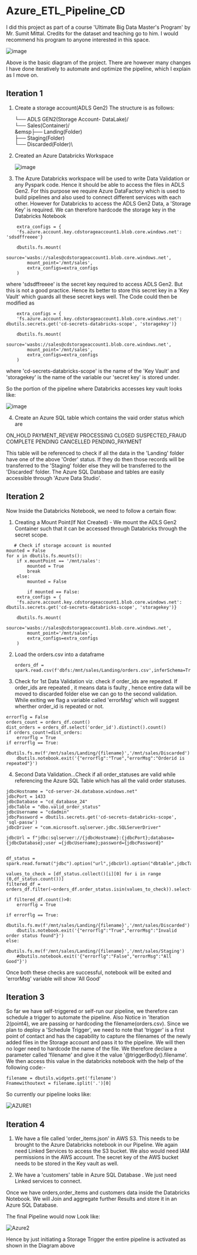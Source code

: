 # Azure_ETL_Pipeline_CD

I did this project as part of a course 'Ultimate Big Data Master's Program' by Mr. Sumit Mittal. Credits for the dataset and teaching go to him. I would recommend his program to anyone interested in this space.

![image](https://github.com/user-attachments/assets/03d29f41-3797-433f-aa62-c0c3d33f0374)

Above is the basic diagram of the project. There are however many changes I have done iteratively to automate and optimize the pipeline, which I explain as I move on.

## Iteration 1

1. Create a storage account(ADLS Gen2)
   The structure is as follows:

    └── ADLS GEN2(Storage Account- DataLake)/\
        └── Sales(Container)/\
        &emsp├── Landing(Folder)\
            ├── Staging(Folder)\
            └── Discarded(Folder)\

2. Created an Azure Databricks Workspace
  
      ![image](https://github.com/user-attachments/assets/2ce241fd-ac0c-458c-993c-efda1fe11561)

      
3. The Azure Databricks workspace will be used to write Data Validation or any Pyspark code. Hence it should be able to access the files in ADLS Gen2. For this purpose we require Azure DataFactory which is used to build pipelines and also used to connect different services with each other. However for Databricks to access the ADLS Gen2 Data, a 'Storage Key' is required. We can therefore hardcode the storage key in the Databricks Notebook

~~~
    extra_configs = {
    'fs.azure.account.key.cdstorageaccount1.blob.core.windows.net': 'sdsdffreeee'}

    dbutils.fs.mount(
        source='wasbs://sales@cdstorageaccount1.blob.core.windows.net',
        mount_point='/mnt/sales',
        extra_configs=extra_configs
    )
~~~
where 'sdsdffreeee' is the secret key required to access ADLS Gen2. But this is not a good practice. Hence its better to store this secret key in a 'Key Vault' which guards all these secret keys well. The Code could then be modified as 

~~~
    extra_configs = {
    'fs.azure.account.key.cdstorageaccount1.blob.core.windows.net': dbutils.secrets.get('cd-secrets-databricks-scope', 'storagekey')}

    dbutils.fs.mount(
        source='wasbs://sales@cdstorageaccount1.blob.core.windows.net',
        mount_point='/mnt/sales',
        extra_configs=extra_configs
    )
~~~
where 'cd-secrets-databricks-scope' is the name of the 'Key Vault' and 'storagekey' is the name of the variable our 'secret key' is stored under.

So the portion of the pipeline where Databricks accesses key vault looks like:

![image](https://github.com/user-attachments/assets/5be9a5d0-1b4d-491e-b203-408bcd2a335d)


4. Create an Azure SQL table which contains the vaid order status which are

ON_HOLD
PAYMENT_REVIEW
PROCESSING
CLOSED
SUSPECTED_FRAUD
COMPLETE
PENDING
CANCELLED
PENDING_PAYMENT

This table will be referenced to check if all the data in the 'Landing' folder have one of the above 'Order' status. If they do then those records will be transferred to the 'Staging' folder else they will be transferred to the 'Discarded' folder. The Azure SQL Database and tables are easily accessible through 'Azure Data Studio'.


## Iteration 2

Now Inside the Databricks Notebook, we need to follow a certain flow:

1. Creating a Mount Point(If Not Created) -  We mount the ADLS Gen2 Container such that it can be accessed through Databricks through the secret scope.


~~~
   # Check if storage account is mounted
mounted = False
for x in dbutils.fs.mounts():
    if x.mountPoint == '/mnt/sales':
        mounted = True
        break
    else:
        mounted = False

        if mounted == False:
    extra_configs = {
    'fs.azure.account.key.cdstorageaccount1.blob.core.windows.net': dbutils.secrets.get('cd-secrets-databricks-scope', 'storagekey')}

    dbutils.fs.mount(
        source='wasbs://sales@cdstorageaccount1.blob.core.windows.net',
        mount_point='/mnt/sales',
        extra_configs=extra_configs
    )
~~~

2. Load the orders.csv into a dataframe

   ~~~
   orders_df = spark.read.csv(f'dbfs:/mnt/sales/Landing/orders.csv',inferSchema=True,header=True)
   ~~~


3. Check for 1st Data Validation viz. check if order_ids are repeated. If order_ids are repeated , it means data is faulty , hence entire data will be moved to discarded folder else we can go to the second validation. While exiting we flag a variable called 'errorMsg' which will suggest wherther order_id is repeated or not.

~~~
errorflg = False
orders_count = orders_df.count()
dist_orders = orders_df.select('order_id').distinct().count()
if orders_count!=dist_orders:
    errorflg = True
if errorflg == True:
    dbutils.fs.mv(f'/mnt/sales/Landing/{filename}','/mnt/sales/Discarded')
    dbutils.notebook.exit('{"errorflg":"True","errorMsg":"Orderid is repeated"}')
~~~

4. Second Data Validation...Check if all order_statuses are valid while referencing the Azure SQL Table which has all the valid order statuses.

~~~
jdbcHostname = "cd-server-24.database.windows.net"
jdbcPort = 1433
jdbcDatabase = "cd_database_24"
jdbcTable = "dbo.valid_order_status"
jdbcUsername = "cdadmin"
jdbcPassword = dbutils.secrets.get('cd-secrets-databricks-scope', 'sql-passw')
jdbcDriver = "com.microsoft.sqlserver.jdbc.SQLServerDriver"

jdbcUrl = f"jdbc:sqlserver://{jdbcHostname}:{jdbcPort};database={jdbcDatabase};user ={jdbcUsername};password={jdbcPassword}"


df_status = spark.read.format("jdbc").option("url",jdbcUrl).option("dbtable",jdbcTable).load()

values_to_check = [df_status.collect()[i][0] for i in range (0,df_status.count())]
filtered_df = orders_df.filter(~orders_df.order_status.isin(values_to_check)).select('order_status')

if filtered_df.count()>0:
    errorflg = True

if errorflg == True:
    dbutils.fs.mv(f'/mnt/sales/Landing/{filename}','/mnt/sales/Discarded')
    dbutils.notebook.exit('{"errorflg":"True","errorMsg":"Invalid order status found"}')
else:
    dbutils.fs.mv(f'/mnt/sales/Landing/{filename}','/mnt/sales/Staging')
    #dbutils.notebook.exit('{"errorflg":"False","errorMsg":"All Good"}')

~~~

Once both these checks are successful, notebook will be exited and 'errorMsg' variable will show 'All Good' 


## Iteration 3

So far we have self-triggered or self-run our pipeline, we therefore can schedule a trigger to automate the pipeline. Also Notice in 'Iteration 2(point4), we are passing or hardcoding the filename(orders.csv). Since we plan to deploy a 'Schedule Trigger', we need to note that 'trigger' is a first point of contact and has the capability to capture the filenames of the newly added files in the Storage account and pass it to the pipeline. We will then no loger need to hardcode the name of the file. We therefore declare a parameter called 'filename' and give it the value '@triggerBody().filename'. We then access this value in the databricks notebook with the help of the following code:-

~~~
filename = dbutils.widgets.get('filename')
Fnamewithoutext = filename.split('.')[0]
~~~

So currently our pipeline looks like:

![AZURE1](https://github.com/user-attachments/assets/c9d74496-f493-434a-bc1b-9eb078fb6961)


## Iteration 4

1. We have a file called 'order_items.json' in AWS S3. This needs to be brought to the Azure Databricks notebook in our Pipeline. We again need Linked Services to access the S3 bucket. We also would need IAM permissions in the AWS account. The secret key of the AWS bucket needs to be stored in the Key vault as well.

2.  We have a 'customers' table in Azure SQL Database . We just need Linked services to connect.

   Once we have orders,order_items and customers data inside the Databricks Notebook. We will Join and aggregate further Results and store it in an Azure SQL Database. 

   The final Pipeline would now Look like:


![Azure2](https://github.com/user-attachments/assets/b8dc4521-acea-4e29-a319-4db599784834)



Hence by just initiating a Storage Trigger the entire pipeline is activated as shown in the Diagram above

   
